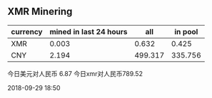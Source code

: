 ## XMR Minering

|currency|mined in last 24 hours|all|in pool|
|---|---|---|---|
|XMR|0.003|0.632|0.425|
|CNY|2.194|499.317|335.756|

今日美元对人民币 6.87	今日xmr对人民币789.52


2018-09-29 18:50
